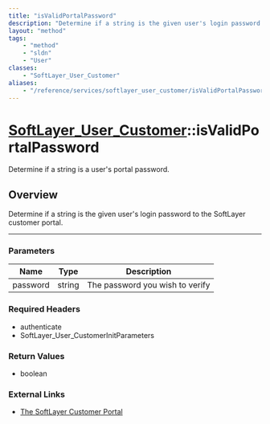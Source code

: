```yaml
---
title: "isValidPortalPassword"
description: "Determine if a string is the given user's login password to the SoftLayer customer portal."
layout: "method"
tags:
    - "method"
    - "sldn"
    - "User"
classes:
    - "SoftLayer_User_Customer"
aliases:
    - "/reference/services/softlayer_user_customer/isValidPortalPassword"
---
```

# [SoftLayer_User_Customer](/reference/services/SoftLayer_User_Customer)::isValidPortalPassword


Determine if a string is a user's portal password.


## Overview 
Determine if a string is the given user's login password to the SoftLayer customer portal. 

-----

### Parameters 
|Name | Type | Description |
| --- | --- | --- |
|password| string| The password you wish to verify|


### Required Headers
* authenticate
* SoftLayer_User_CustomerInitParameters


### Return Values
* boolean

### External Links


* [The SoftLayer Customer Portal](https://manage.softlayer.com)





